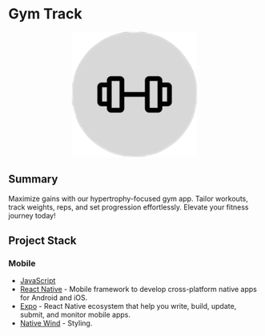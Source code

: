 # Gym Track

<div align="center">
	<img src="./assets/icon.png" />
</div>

## Summary

Maximize gains with our hypertrophy-focused gym app. Tailor workouts, track weights, reps, and set progression effortlessly. Elevate your fitness journey today!

## Project Stack

### Mobile

-  [JavaScript](https://developer.mozilla.org/en-US/docs/Web/JavaScript)
-  [React Native](https://reactnative.dev/docs/getting-started) - Mobile framework to develop cross-platform native apps for Android and iOS.
-  [Expo](https://docs.expo.dev/) - React Native ecosystem that help you write, build, update, submit, and monitor mobile apps.
-  [Native Wind](https://www.nativewind.dev/) - Styling.
